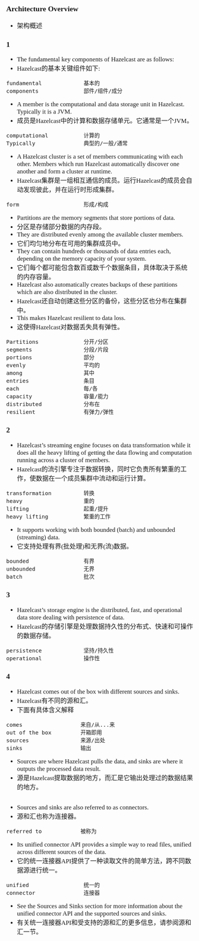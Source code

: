 <span  style="font-family: Simsun,serif; font-size: 17px; ">

### Architecture Overview

- 架构概述

### 1

- The fundamental key components of Hazelcast are as follows:
- Hazelcast的基本关键组件如下:

~~~
fundamental             基本的
components              部件/组件/成分
~~~

- A member is the computational and data storage unit in Hazelcast. Typically it is a JVM.
- 成员是Hazelcast中的计算和数据存储单元。它通常是一个JVM。

~~~
computational           计算的
Typically               典型的/一般/通常
~~~

- A Hazelcast cluster is a set of members communicating with each other. Members which run Hazelcast automatically
  discover one another and form a cluster at runtime.
- Hazelcast集群是一组相互通信的成员。运行Hazelcast的成员会自动发现彼此，并在运行时形成集群。

~~~
form                    形成/构成
~~~

- Partitions are the memory segments that store portions of data.
- 分区是存储部分数据的内存段。
- They are distributed evenly among the available cluster members.
- 它们均匀地分布在可用的集群成员中。
- They can contain hundreds or thousands of data entries each, depending on the memory capacity of your system.
- 它们每个都可能包含数百或数千个数据条目，具体取决于系统的内存容量。
- Hazelcast also automatically creates backups of these partitions which are also distributed in the cluster.
- Hazelcast还自动创建这些分区的备份，这些分区也分布在集群中。
- This makes Hazelcast resilient to data loss.
- 这使得Hazelcast对数据丢失具有弹性。

~~~
Partitions              分开/分区
segments                分段/片段
portions                部分
evenly                  平均的
among                   其中
entries                 条目
each                    每/各
capacity                容量/能力
distributed             分布在
resilient               有弹力/弹性
~~~

### 2

- Hazelcast’s streaming engine focuses on data transformation while it does all the heavy lifting of getting the data
  flowing and computation running across a cluster of members.
- Hazelcast的流引擎专注于数据转换，同时它负责所有繁重的工作，使数据在一个成员集群中流动和运行计算。

~~~
transformation          转换
heavy                   重的
lifting                 起重/提升
heavy lifting           繁重的工作
~~~

- It supports working with both bounded (batch) and unbounded (streaming) data.
- 它支持处理有界(批处理)和无界(流)数据。

~~~
bounded                 有界
unbounded               无界
batch                   批次

~~~

### 3

- Hazelcast’s storage engine is the distributed, fast, and operational data store dealing with persistence of data.
- Hazelcast的存储引擎是处理数据持久性的分布式、快速和可操作的数据存储。

~~~
persistence             坚持/持久性
operational             操作性
~~~

### 4

- Hazelcast comes out of the box with different sources and sinks.
- Hazelcast有不同的源和汇。
- 下面有具体含义解释

~~~
comes                  来自/从...来
out of the box         开箱即用
sources                来源/出处
sinks                  输出
~~~

- Sources are where Hazelcast pulls the data, and sinks are where it outputs the processed data result.
- 源是Hazelcast提取数据的地方，而汇是它输出处理过的数据结果的地方。

~~~

~~~

- Sources and sinks are also referred to as connectors.
- 源和汇也称为连接器。

~~~
referred to            被称为
~~~

- Its unified connector API provides a simple way to read files, unified across different sources of the data.
- 它的统一连接器API提供了一种读取文件的简单方法，跨不同数据源进行统一。

~~~
unified                 统一的
connector               连接器
~~~

- See the Sources and Sinks section for more information about the unified connector API and the supported sources and
  sinks.
- 有关统一连接器API和受支持的源和汇的更多信息，请参阅源和汇一节。

~~~

~~~

</span>